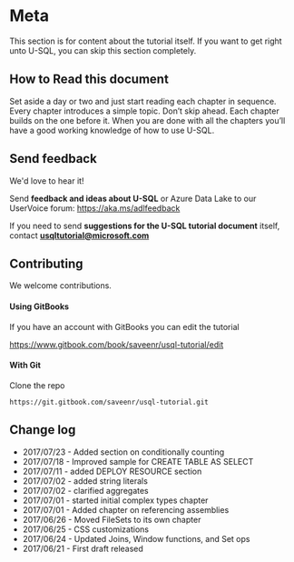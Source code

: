 # Meta

This section is for content about the tutorial itself. If you want to get right unto U-SQL, you can skip this section completely.

## How to Read this document

Set aside a day or two and just start reading each chapter in sequence. Every chapter introduces a simple topic. Don’t skip ahead. Each chapter builds on the one before it. When you are done with all the chapters you’ll have a good working knowledge of how to use U-SQL.

## Send feedback

We'd love to hear it!

Send **feedback and ideas about U-SQL** or Azure Data Lake to our UserVoice forum: https://aka.ms/adlfeedback

If you need to send **suggestions for the U-SQL tutorial document** itself, contact [**usqltutorial@microsoft.com**](mailto:usqltutorial@microsoft.com)

## Contributing

We welcome contributions.

#### Using GitBooks

If you have an account with GitBooks you can edit the tutorial

https://www.gitbook.com/book/saveenr/usql-tutorial/edit


#### With Git

Clone the repo

```
https://git.gitbook.com/saveenr/usql-tutorial.git
```

## Change log

* 2017/07/23 - Added section on conditionally counting
* 2017/07/18 - Improved sample for CREATE TABLE AS SELECT
* 2017/07/11 - added DEPLOY RESOURCE section
* 2017/07/02 - added string literals
* 2017/07/02 - clarified aggregates
* 2017/07/01 - started initial complex types chapter
* 2017/07/01 - Added chapter on referencing assemblies
* 2017/06/26 - Moved FileSets to its own chapter
* 2017/06/25 - CSS customizations
* 2017/06/24 - Updated Joins, Window functions, and Set ops
* 2017/06/21 - First draft released

